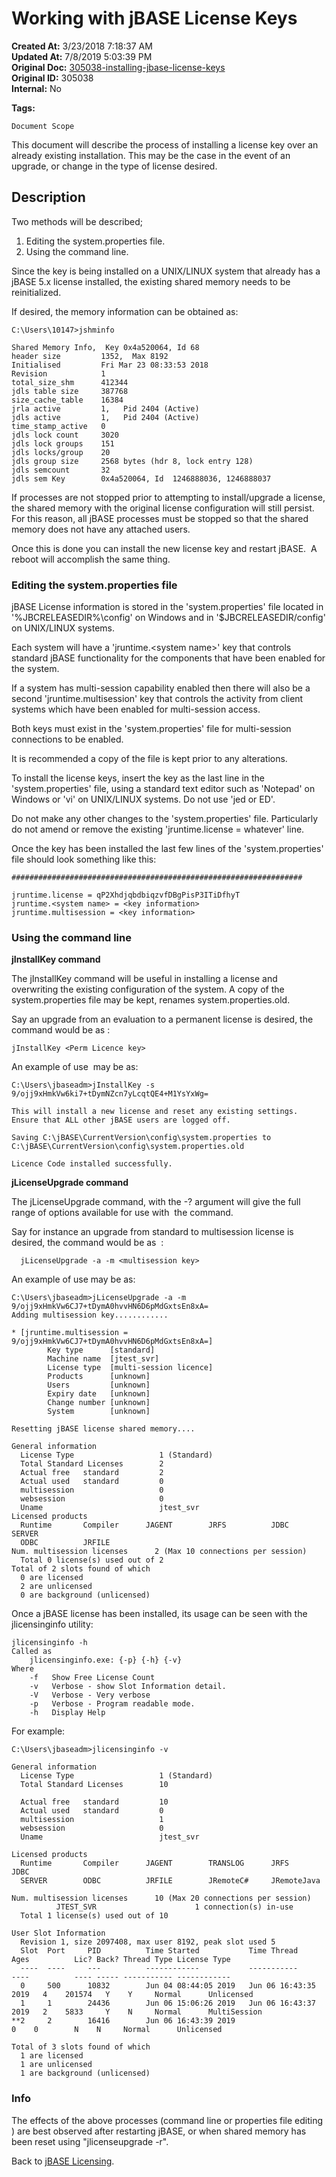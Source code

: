 # Working with jBASE License Keys

**Created At:** 3/23/2018 7:18:37 AM  
**Updated At:** 7/8/2019 5:03:39 PM  
**Original Doc:** [305038-installing-jbase-license-keys](https://docs.jbase.com/36690-installation-guides/305038-installing-jbase-license-keys)  
**Original ID:** 305038  
**Internal:** No  

**Tags:**
<badge text='jlicenseupgrade' vertical='middle' />
<badge text='jlicense' vertical='middle' />
<badge text='license' vertical='middle' />
<badge text='jlicensinginfo' vertical='middle' />
<badge text='jinsallkey -v' vertical='middle' />

```
Document Scope
```

This document will describe the process of installing a license key over an already existing installation. This may be the case in the event of an upgrade, or change in the type of license desired.

## Description 

Two methods will be described;

1. Editing the system.properties file.
2. Using the command line.




Since the key is being installed on a UNIX/LINUX system that already has a jBASE 5.x license installed, the existing shared memory needs to be reinitialized.

If desired, the memory information can be obtained as:

```
C:\Users\10147>jshminfo

Shared Memory Info,  Key 0x4a520064, Id 68
header size         1352,  Max 8192
Initialised         Fri Mar 23 08:33:53 2018
Revision            1
total_size_shm      412344
jdls table size     387768
size_cache_table    16384
jrla active         1,   Pid 2404 (Active)
jdls active         1,   Pid 2404 (Active)
time_stamp_active   0
jdls lock count     3020
jdls lock groups    151
jdls locks/group    20
jdls group size     2568 bytes (hdr 8, lock entry 128)
jdls semcount       32
jdls sem Key        0x4a520064, Id  1246888036, 1246888037
```



If processes are not stopped prior to attempting to install/upgrade a license, the shared memory with the original license configuration will still persist. For this reason, all jBASE processes must be stopped so that the shared memory does not have any attached users.

Once this is done you can install the new license key and restart jBASE.  A reboot will accomplish the same thing.



### Editing the system.properties file 

jBASE License information is stored in the 'system.properties' file located in '%JBCRELEASEDIR%\config' on Windows and in '$JBCRELEASEDIR/config' on UNIX/LINUX systems.

Each system will have a 'jruntime.&lt;system name&gt;' key that controls standard jBASE functionality for the components that have been enabled for the system.

If a system has multi-session capability enabled then there will also be a second 'jruntime.multisession' key that controls the activity from client systems which have been enabled for multi-session access.

Both keys must exist in the 'system.properties' file for multi-session connections to be enabled.

It is recommended a copy of the file is kept prior to any alterations.

To install the license keys, insert the key as the last line in the 'system.properties' file, using a standard text editor such as 'Notepad' on Windows or 'vi' on UNIX/LINUX systems. Do not use 'jed or ED'.

Do not make any other changes to the 'system.properties' file. Particularly do not amend or remove the existing 'jruntime.license = whatever' line.

Once the key has been installed the last few lines of the 'system.properties' file should look something like this:



```
#################################################################

jruntime.license = qP2XhdjqbdbiqzvfDBgPisP3ITiDfhyT
jruntime.<system name> = <key information>
jruntime.multisession = <key information>
```





### Using the command line

**jInstallKey command**

The jInstallKey command will be useful in installing a license and overwriting the existing configuration of the system. A copy of the system.properties file may be kept, renames system.properties.old.

Say an upgrade from an evaluation to a permanent license is desired, the command would be as :

```
jInstallKey <Perm Licence key> 
```



An example of use  may be as:

```
C:\Users\jbaseadm>jInstallKey -s  9/ojj9xHmkVw6ki7+tDymNZcn7yLcqtQE4+M1YsYxWg=

This will install a new license and reset any existing settings.
Ensure that ALL other jBASE users are logged off.

Saving C:\jBASE\CurrentVersion\config\system.properties to C:\jBASE\CurrentVersion\config\system.properties.old

Licence Code installed successfully.
```



**jLicenseUpgrade command**

The jLicenseUpgrade command, with the -? argument will give the full range of options available for use with  the command.

Say for instance an upgrade from standard to multisession license is desired, the command would be as  :

```
  jLicenseUpgrade -a -m <multisession key> 
```



An example of use may be as:

```
C:\Users\jbaseadm>jLicenseUpgrade -a -m 9/ojj9xHmkVw6CJ7+tDymA0hvvHN6D6pMdGxtsEn8xA=
Adding multisession key............

* [jruntime.multisession = 9/ojj9xHmkVw6CJ7+tDymA0hvvHN6D6pMdGxtsEn8xA=]
        Key type      [standard]
        Machine name  [jtest_svr]
        License type  [multi-session licence]
        Products      [unknown]
        Users         [unknown]
        Expiry date   [unknown]
        Change number [unknown]
        System        [unknown]

Resetting jBASE license shared memory....

General information
  License Type                   1 (Standard)
  Total Standard Licenses        2
  Actual free   standard         2
  Actual used   standard         0
  multisession                   0
  websession                     0
  Uname                          jtest_svr
Licensed products
  Runtime       Compiler      JAGENT        JRFS          JDBC          SERVER
  ODBC          JRFILE
Num. multisession licenses      2 (Max 10 connections per session)
  Total 0 license(s) used out of 2
Total of 2 slots found of which
  0 are licensed
  2 are unlicensed
  0 are background (unlicensed)
```



Once a jBASE license has been installed, its usage can be seen with the jlicensinginfo utility:

```
jlicensinginfo -h
Called as
    jlicensinginfo.exe: {-p} {-h} {-v}
Where
    -f   Show Free License Count
    -v   Verbose - show Slot Information detail.
    -V   Verbose - Very verbose
    -p   Verbose - Program readable mode.
    -h   Display Help
```



For example:



```
C:\Users\jbaseadm>jlicensinginfo -v

General information
  License Type                   1 (Standard)
  Total Standard Licenses        10

  Actual free   standard         10
  Actual used   standard         0
  multisession                   1
  websession                     0
  Uname                          jtest_svr

Licensed products
  Runtime       Compiler      JAGENT        TRANSLOG      JRFS          JDBC
  SERVER        ODBC          JRFILE        JRemoteC#     JRemoteJava

Num. multisession licenses      10 (Max 20 connections per session)
          JTEST_SVR                      1 connection(s) in-use
  Total 1 license(s) used out of 10

User Slot Information
  Revision 1, size 2097408, max user 8192, peak slot used 5
  Slot  Port     PID          Time Started           Time Thread            Ages          Lic? Back? Thread Type License Type
  ----  ----     ---          ------------           -----------            ----          ---- ----- ----------- ------------
  0     500      10832        Jun 04 08:44:05 2019   Jun 06 16:43:35 2019   4    201574   Y    Y     Normal      Unlicensed
  1     1        24436        Jun 06 15:06:26 2019   Jun 06 16:43:37 2019   2    5833     Y    N     Normal      MultiSession
**2     2        16416        Jun 06 16:43:39 2019                          0    0        N    N     Normal      Unlicensed

Total of 3 slots found of which
  1 are licensed
  1 are unlicensed
  1 are background (unlicensed)
```



### Info

The effects of the above processes (command line or properties file editing ) are best observed after restarting jBASE, or when shared memory has been reset using "jlicenseupgrade -r".



Back to [jBASE Licensing](./../../../release-notes/5.6.2-release-notes/jbase-5-licensing).
